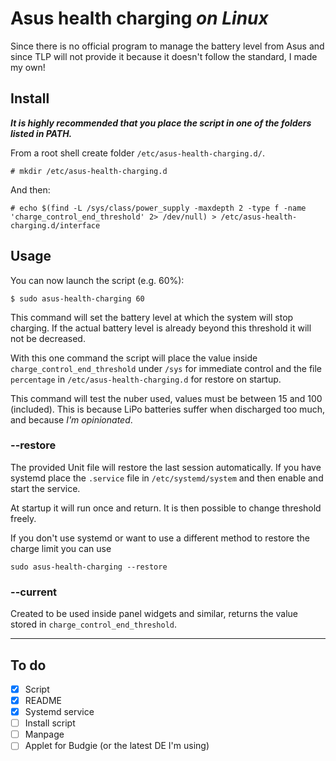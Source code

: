# Asus health charging _on Linux_

Since there is no official program to manage the battery level from Asus
and since TLP will not provide it because it doesn't follow the standard,
I made my own!

## Install
___It is highly recommended that you place the script in one of the folders listed in PATH.___

From a root shell create folder `/etc/asus-health-charging.d/`.

```
# mkdir /etc/asus-health-charging.d
```
And then:

```
# echo $(find -L /sys/class/power_supply -maxdepth 2 -type f -name 'charge_control_end_threshold' 2> /dev/null) > /etc/asus-health-charging.d/interface
```

## Usage
You can now launch the script (e.g. 60%):
```
$ sudo asus-health-charging 60
```

This command will set the battery level at which the system will stop charging.
If the actual battery level is already beyond this threshold it will not be decreased.

With this one command the script will place the value inside `charge_control_end_threshold`
under `/sys` for immediate control and the file `percentage` in `/etc/asus-health-charging.d` for restore on startup.

This command will test the nuber used, values must be between 15 and 100 (included).
This is because LiPo batteries suffer when discharged too much, and because _I'm opinionated_.

### __--restore__
The provided Unit file will restore the last session automatically. If you have systemd place the `.service` file
in `/etc/systemd/system` and then enable and start the service.

At startup it will run once and return. It is then possible to change threshold freely.

If you don't use systemd or want to use a different method to restore the charge limit
you can use
```
sudo asus-health-charging --restore
```

### __--current__
Created to be used inside panel widgets and similar,
returns the value stored in `charge_control_end_threshold`.

---
## To do
- [x] Script
- [x] README
- [x] Systemd service
- [ ] Install script
- [ ] Manpage
- [ ] Applet for Budgie (or the latest DE I'm using)
